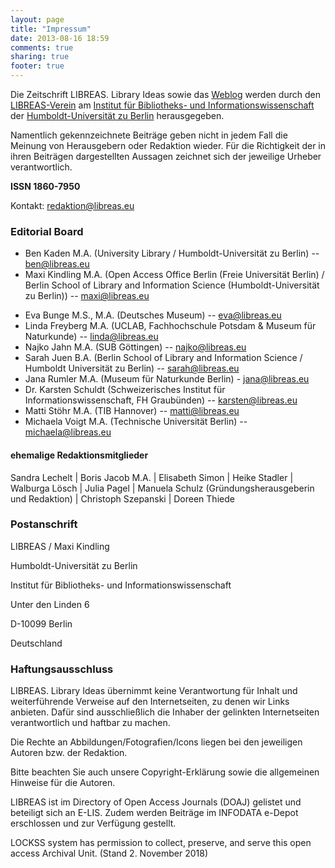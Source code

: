 ```yaml
---
layout: page
title: "Impressum"
date: 2013-08-16 18:59
comments: true
sharing: true
footer: true
---
```

Die Zeitschrift LIBREAS. Library Ideas sowie das [Weblog](http://libreas.wordpress.com/) werden durch den [LIBREAS-Verein](http://libreas-verein.eu/) am [Institut für Bibliotheks- und Informationswissenschaft](http://www.ibi.hu-berlin.de) der [Humboldt-Universität zu Berlin](http://www.hu-berlin.de) herausgegeben.

Namentlich gekennzeichnete Beiträge geben nicht in jedem Fall die Meinung von Herausgebern oder Redaktion wieder. Für die Richtigkeit der in ihren Beiträgen dargestellten Aussagen zeichnet sich der jeweilige Urheber verantwortlich.

**ISSN 1860-7950**

Kontakt: [redaktion@libreas.eu](mailto:redaktion@libreas.eu)

### Editorial Board

- Ben Kaden M.A. (University Library / Humboldt-Universität zu Berlin)
    -- ben@libreas.eu
- Maxi Kindling M.A. (Open Access Office Berlin (Freie Universität Berlin) / Berlin School of Library and Information Science (Humboldt-Universität zu Berlin)) -- maxi@libreas.eu

<!-- Redaktion -->

- Eva Bunge M.S., M.A. (Deutsches Museum) -- eva@libreas.eu
- Linda Freyberg M.A. (UCLAB, Fachhochschule Potsdam & Museum für Naturkunde) -- linda@libreas.eu
- Najko Jahn M.A. (SUB Göttingen) -- najko@libreas.eu
- Sarah Juen B.A. (Berlin School of Library and Information Science / Humboldt Universität zu Berlin) -- sarah@libreas.eu
- Jana Rumler M.A. (Museum für Naturkunde Berlin) - jana@libreas.eu
- Dr. Karsten Schuldt (Schweizerisches Institut für
    Informationswissenschaft, FH Graubünden) -- karsten@libreas.eu
- Matti Stöhr M.A. (TIB Hannover) -- matti@libreas.eu
- Michaela Voigt M.A. (Technische Universität Berlin) --
    michaela@libreas.eu

#### ehemalige Redaktionsmitglieder

Sandra Lechelt | Boris Jacob M.A. | Elisabeth Simon | Heike Stadler
| Walburga Lösch | Julia Pagel | Manuela Schulz
(Gründungsherausgeberin und Redaktion) | Christoph Szepanski | Doreen
Thiede
 	 
### Postanschrift

LIBREAS / Maxi Kindling

Humboldt-Universität zu Berlin

Institut für Bibliotheks- und Informationswissenschaft

Unter den Linden 6

D-10099 Berlin

Deutschland

### Haftungsausschluss

LIBREAS. Library Ideas übernimmt keine Verantwortung für Inhalt und
weiterführende Verweise auf den Internetseiten, zu denen wir Links
anbieten. Dafür sind ausschließlich die Inhaber der gelinkten
Internetseiten verantwortlich und haftbar zu machen.

Die Rechte an Abbildungen/Fotografien/Icons liegen bei den jeweiligen
Autoren bzw. der Redaktion.

Bitte beachten Sie auch unsere Copyright-Erklärung sowie die allgemeinen
Hinweise für die Autoren.

LIBREAS ist im Directory of Open Access Journals (DOAJ) gelistet und
beteiligt sich an E-LIS. Zudem werden Beiträge im INFODATA e-Depot
erschlossen und zur Verfügung gestellt.

LOCKSS system has permission to collect, preserve, and serve this open
access Archival Unit. (Stand 2. November 2018)
